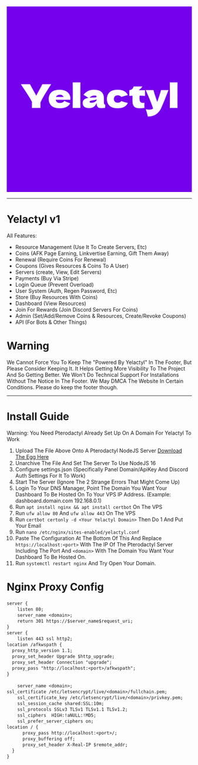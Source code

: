 ![Yelactyl](https://raw.githubusercontent.com/Yelactyl/icon/main/New%20Project.png)

<hr>

# Yelactyl v1

All Features:
- Resource Management (Use It To Create Servers, Etc)
- Coins (AFK Page Earning, Linkvertise Earning, Gift Them Away)
- Renewal (Require Coins For Renewal)
- Coupons (Gives Resources & Coins To A User)
- Servers (create, View, Edit Servers)
- Payments (Buy Via Stripe)
- Login Queue (Prevent Overload)
- User System (Auth, Regen Password, Etc)
- Store (Buy Resources With Coins)
- Dashboard (View Resources)
- Join For Rewards (Join Discord Servers For Coins)
- Admin (Set/Add/Remove Coins & Resources, Create/Revoke Coupons)
- API (For Bots & Other Things)

# Warning

We Cannot Force You To Keep The "Powered By Yelactyl" In The Footer, But Please Consider Keeping It. It Helps Getting More Visibility To The Project And So Getting Better. We Won't Do Technical Support For Installations Without The Notice In The Footer. We May DMCA The Website In Certain Conditions.
Please do keep the footer though.

<hr>

# Install Guide

Warning: You Need Pterodactyl Already Set Up On A Domain For Yelactyl To Work
1. Upload The File Above Onto A Pterodactyl NodeJS Server [Download The Egg Here](https://github.com/Yelactyl/discordjsegg)
2. Unarchive The File And Set The Server To Use NodeJS 16
3. Configure settings.json (Specifically Panel Domain/ApiKey And Discord Auth Settings For It To Work)
4. Start The Server (Ignore The 2 Strange Errors That Might Come Up)
5. Login To Your DNS Manager, Point The Domain You Want Your Dashboard To Be Hosted On To Your VPS IP Address. (Example: dashboard.domain.com 192.168.0.1)
6. Run `apt install nginx && apt install certbot` On The VPS
7. Run `ufw allow 80` And `ufw allow 443` On The VPS
8. Run `certbot certonly -d <Your Yelactyl Domain>` Then Do 1 And Put Your Email
9. Run `nano /etc/nginx/sites-enabled/yelactyl.conf`
10. Paste The Configuration At The Bottom Of This And Replace `https://localhost:<port>` With The IP Of The Pterodactyl Server Including The Port And `<domain>` With The Domain You Want Your Dashboard To Be Hosted On.
11. Run `systemctl restart nginx` And Try Open Your Domain.

# Nginx Proxy Config
```Nginx
server {
    listen 80;
    server_name <domain>;
    return 301 https://$server_name$request_uri;
}
server {
    listen 443 ssl http2;
location /afkwspath {
  proxy_http_version 1.1;
  proxy_set_header Upgrade $http_upgrade;
  proxy_set_header Connection "upgrade";
  proxy_pass "http://localhost:<port>/afkwspath";
}
    
    server_name <domain>;
ssl_certificate /etc/letsencrypt/live/<domain>/fullchain.pem;
    ssl_certificate_key /etc/letsencrypt/live/<domain>/privkey.pem;
    ssl_session_cache shared:SSL:10m;
    ssl_protocols SSLv3 TLSv1 TLSv1.1 TLSv1.2;
    ssl_ciphers  HIGH:!aNULL:!MD5;
    ssl_prefer_server_ciphers on;
location / {
      proxy_pass http://localhost:<port>/;
      proxy_buffering off;
      proxy_set_header X-Real-IP $remote_addr;
  }
}
```